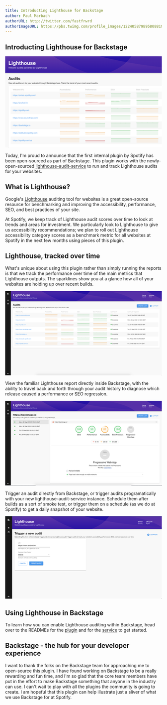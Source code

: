 ```yaml
---
title: Introducting Lighthouse for Backstage
author: Paul Marbach
authorURL: http://twitter.com/fastfrwrd
authorImageURL: https://pbs.twimg.com/profile_images/1224058798958088192/JPxS8uzR_400x400.jpg
---
```


## Introducting Lighthouse for Backstage

![image illustrating the Lighthouse plugin for Backstage](assets/3/lead.png)

Today, I'm proud to announce that the first internal plugin by Spotify has been open-sourced as part of Backstage. This plugin works with the newly-open-sourced [lighthouse-audit-service](https://github.com/spotify/lighthouse-audit-service) to run and track Lighthouse audits for your websites.

<!--truncate-->

## What is Lighthouse?

Google's [Lighthouse](https://developers.google.com/web/tools/lighthouse) auditing tool for websites
is a great open-source resource for benchmarking and improving the accessibility, performance, SEO, and best practices of your site.

At Spotify, we keep track of Lighthouse audit scores over time to look at trends and areas for investment. We particularly look to Lighthouse to give us accessibility recommendations; we plan to roll out Lighthouse accessibility category scores as a benchmark metric for all websites at Spotify in the next few months using pieces of this plugin.

## Lighthouse, tracked over time

What's unique about using this plugin rather than simply running the reports is that we track the performance over time of the main metrics that Lighthouse outputs. The sparklines show you at a glance how all of your websites are holding up over recent builds.

![image of the audit list in the Lighthouse plugin](assets/3/audit-list.png)

View the familiar Lighthouse report directly inside Backstage, with the ability to travel back and forth through your audit history to diagnose which release caused a performance or SEO regression.

![image of the audit view in the Lighthouse plugin](assets/3/audit-view.png)

Trigger an audit directly from Backstage, or trigger audits programatically with your new lighthouse-audit-service instance. Schedule them after builds as a sort of smoke test, or trigger them on a schedule (as we do at Spotify) to get a daily snapshot of your website.

![image of the create audit form in the Lighthouse plugin](assets/3/create-audit.png)

## Using Lighthouse in Backstage

To learn how you can enable Lighthouse auditing within Backstage, head over to the READMEs for the [plugin](https://github.com/spotify/backstage/tree/master/plugins/lighthouse) and for the [service](https://github.com/spotify/lighthouse-audit-service) to get started.

## Backstage - the hub for your developer experience

I want to thank the folks on the Backstage team for approaching me to open-source this plugin. I have found working on Backstage to be a really rewarding and fun time, and I'm so glad that the core team members have put in the effort to make Backstage something that anyone in the industry can use. I can't wait to play with all the plugins the community is going to create. I am hopeful that this plugin can help illustrate just a sliver of what we use Backstage for at Spotify.
